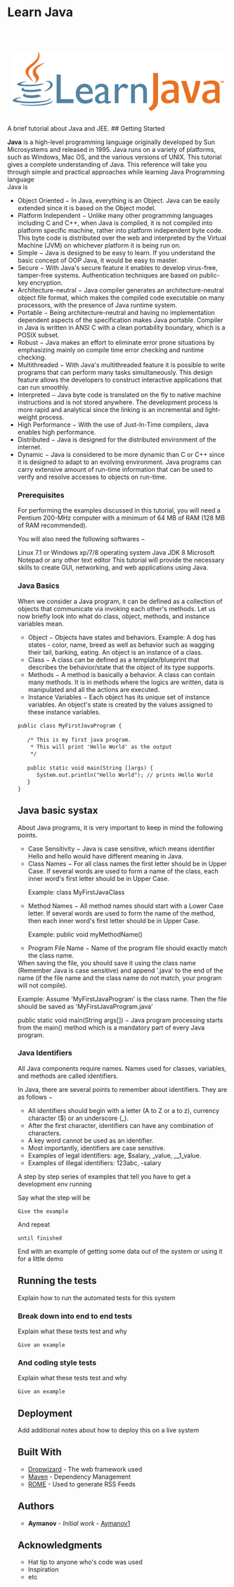 # Learn Java
<h1 align="center">
  <br>
  <img src="learnjava.png" />
   
  </h1>
A brief tutorial about Java and JEE.
## Getting Started

**Java** is a high-level programming language originally developed by Sun Microsystems and released in 1995. Java runs on a variety of platforms, such as Windows, Mac OS, and the various versions of UNIX. This tutorial gives a complete understanding of Java. This reference will take you through simple and practical approaches while learning Java Programming language
<br>
Java is 
<br>
<ul>
<li>Object Oriented − In Java, everything is an Object. Java can be easily extended since it is based on the Object model.</li>

<li>Platform Independent − Unlike many other programming languages including C and C++, when Java is compiled, it is not compiled into platform specific machine, rather into platform independent byte code. This byte code is distributed over the web and interpreted by the Virtual Machine (JVM) on whichever platform it is being run on.</li>

<li>Simple − Java is designed to be easy to learn. If you understand the basic concept of OOP Java, it would be easy to master.</li>

<li>Secure − With Java's secure feature it enables to develop virus-free, tamper-free systems. Authentication techniques are based on public-key encryption.</li>

<li>Architecture-neutral − Java compiler generates an architecture-neutral object file format, which makes the compiled code executable on many processors, with the presence of Java runtime system.</li>

<li>Portable − Being architecture-neutral and having no implementation dependent aspects of the specification makes Java portable. Compiler in Java is written in ANSI C with a clean portability boundary, which is a POSIX subset.</li>

<li>Robust − Java makes an effort to eliminate error prone situations by emphasizing mainly on compile time error checking and runtime checking.</li>

<li>Multithreaded − With Java's multithreaded feature it is possible to write programs that can perform many tasks simultaneously. This design feature allows the developers to construct interactive applications that can run smoothly.</li>

<li>Interpreted − Java byte code is translated on the fly to native machine instructions and is not stored anywhere. The development process is more rapid and analytical since the linking is an incremental and light-weight process.</li>

<li>High Performance − With the use of Just-In-Time compilers, Java enables high performance.</li>

<li>Distributed − Java is designed for the distributed environment of the internet.</li>

<li>Dynamic − Java is considered to be more dynamic than C or C++ since it is designed to adapt to an evolving environment. Java programs can carry extensive amount of run-time information that can be used to verify and resolve accesses to objects on run-time.</li>

### Prerequisites
For performing the examples discussed in this tutorial, you will need a Pentium 200-MHz computer with a minimum of 64 MB of RAM (128 MB of RAM recommended).

You will also need the following softwares −

Linux 7.1 or Windows xp/7/8 operating system
Java JDK 8
Microsoft Notepad or any other text editor
This tutorial will provide the necessary skills to create GUI, networking, and web applications using Java.
### Java Basics
When we consider a Java program, it can be defined as a collection of objects that communicate via invoking each other's methods. Let us now briefly look into what do class, object, methods, and instance variables mean.

<ul>
<li>Object − Objects have states and behaviors. Example: A dog has states - color, name, breed as well as behavior such as wagging their tail, barking, eating. An object is an instance of a class.

<li>Class − A class can be defined as a template/blueprint that describes the behavior/state that the object of its type supports.

<li>Methods − A method is basically a behavior. A class can contain many methods. It is in methods where the logics are written, data is manipulated and all the actions are executed.

<li>Instance Variables − Each object has its unique set of instance variables. An object's state is created by the values assigned to these instance variables.
</ul>

```
public class MyFirstJavaProgram {

   /* This is my first java program.
    * This will print 'Hello World' as the output
    */

   public static void main(String []args) {
      System.out.println("Hello World"); // prints Hello World
   }
}
```

## Java basic systax

About Java programs, it is very important to keep in mind the following points.
<ul>
<li>Case Sensitivity − Java is case sensitive, which means identifier Hello and hello would have different meaning in Java.</li>

<li>Class Names − For all class names the first letter should be in Upper Case. If several words are used to form a name of the class, each inner word's first letter should be in Upper Case.</li>

Example: class MyFirstJavaClass

<li>Method Names − All method names should start with a Lower Case letter. If several words are used to form the name of the method, then each inner word's first letter should be in Upper Case.</li>

Example: public void myMethodName()

<li>Program File Name − Name of the program file should exactly match the class name.</li>
</ul>
When saving the file, you should save it using the class name (Remember Java is case sensitive) and append '.java' to the end of the name (if the file name and the class name do not match, your program will not compile).

Example: Assume 'MyFirstJavaProgram' is the class name. Then the file should be saved as 'MyFirstJavaProgram.java'

public static void main(String args[]) − Java program processing starts from the main() method which is a mandatory part of every Java program.

### Java Identifiers


All Java components require names. Names used for classes, variables, and methods are called identifiers.

In Java, there are several points to remember about identifiers. They are as follows −
<ul>
<li>All identifiers should begin with a letter (A to Z or a to z), currency character ($) or an underscore (_).</li>

<li>After the first character, identifiers can have any combination of characters.</li>

<li>A key word cannot be used as an identifier.</li>

<li>Most importantly, identifiers are case sensitive.</li>

<li>Examples of legal identifiers: age, $salary, _value, __1_value.</li>

<li>Examples of illegal identifiers: 123abc, -salary</li>
</ul>



A step by step series of examples that tell you have to get a development env running

Say what the step will be

```
Give the example
```

And repeat

```
until finished
```

End with an example of getting some data out of the system or using it for a little demo

## Running the tests

Explain how to run the automated tests for this system

### Break down into end to end tests

Explain what these tests test and why

```
Give an example
```

### And coding style tests

Explain what these tests test and why

```
Give an example
```

## Deployment

Add additional notes about how to deploy this on a live system

## Built With

* [Dropwizard](http://www.dropwizard.io/1.0.2/docs/) - The web framework used
* [Maven](https://maven.apache.org/) - Dependency Management
* [ROME](https://rometools.github.io/rome/) - Used to generate RSS Feeds


## Authors

* **Aymanov** - *Initial work* - [Aymanov1](https://github.com/Aymanov1)


## Acknowledgments

* Hat tip to anyone who's code was used
* Inspiration
* etc
